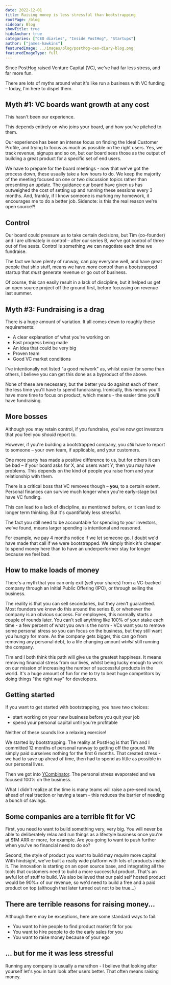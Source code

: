 ```yaml
---
date: 2022-12-01
title: Raising money is less stressful than bootstrapping
rootPage: /blog
sidebar: Blog
showTitle: true
hideAnchor: true
categories: ["CEO diaries", "Inside PostHog", "Startups"]
author: ["james-hawkins"]
featuredImage: ../images/blog/posthog-ceo-diary-blog.png
featuredImageType: full
---
```


Since PostHog raised Venture Capital (VC), we've had far less stress, and far more fun.

There are lots of myths around what it's like run a business with VC funding – today, I'm here to dispel them.

## Myth #1: VC boards want growth at any cost

This hasn't been our experience.

This depends entirely on who joins your board, and how you've pitched to them.

Our experience has been an intense focus on finding the Ideal Customer Profile, and trying to focus as much as possible on the right users. Yes, we track revenue, signups and so on, but our board sees those as the output of building a great product for a specific set of end users. 

We have to prepare for the board meetings - now that we've got the process down, these usually take a few hours to do. We keep the majority of the meeting focused on one or two discussion topics rather than presenting an update. The guidance our board have given us has outweighed the cost of setting up and running these sessions every 3 months. And, frankly, if I know someone is marking my homework, it encourages me to do a better job. Sidenote: is this the real reason we're open source?!

## Control

Our board could pressure us to take certain decisions, but Tim (co-founder) and I are ultimately in control – after our series B, we've got control of three out of five seats. Control is something we can negotiate each time we fundraise.

The fact we have plenty of runway, can pay everyone well, and have great people that ship stuff, means we have _more_ control than a bootstrapped startup that _must_ generate revenue or go out of business.

Of course, this can easily result in a lack of discipline, but it helped us get an open source project off the ground first, before focussing on revenue last summer.

## Myth #3: Fundraising is a drag

There is a huge amount of variation. It all comes down to roughly these requirements:

* A clear explanation of what you're working on
* Fast progress being made
* An idea that could be very big
* Proven team
* Good VC market conditions

I've intentionally not listed "a good network" as, whilst easier for some than others, I believe you can get this done as a byproduct of the above.

None of these are necessary, but the better you do against each of them, the less time you'll have to spend fundraising. Ironically, this means you'll have more time to focus on product, which means - the easier time you'll have fundraising.

## More bosses

Although you may retain control, if you fundraise, you've now got investors that you feel you _should_ report to.

However, if you're building a bootstrapped company, you _still_ have to report to someone – your own team, if applicable, and your customers.

One more party has made a positive difference to us, but for others it can be bad – if your board asks for X, and users want Y, then you may have problems. This depends on the kind of people you raise from and your relationship with them.

There is a critical boss that VC removes though – **you**, to a certain extent. Personal finances can survive much longer when you're early-stage but have  VC funding.

This can lead to a lack of discipline, as mentioned before, or it can lead to longer term thinking. But it's quantifiably less stressful. 

The fact you still need to be accountable for spending to your investors, we've found, means larger spending is intentional and reasoned.

For example, we pay 4 months notice if we let someone go. I doubt we'd have made that call if we were bootstrapped. We simply think it's cheaper to spend money here than to have an underperformer stay for longer because we feel bad. 

## How to make loads of money

There's a myth that you can only exit (sell your shares) from a VC-backed company through an Initial Public Offering (IPO), or through selling the business.

The reality is that you can sell secondaries, but they aren't guaranteed. Most founders we know do this around the series B, or whenever the company is an obvious success. For employees, this normally starts a couple of rounds later. You can't sell anything like 100% of your stake each time - a few percent of what you own is the norm - VCs want you to remove some personal stress so you can focus on the business, but they still want you hungry for more. As the company gets bigger, this can go from removing any personal debt, to a life changing amount _whilst_ still running the company.

Tim and I both think this path will give us the greatest happiness. It means removing financial stress from our lives, whilst being lucky enough to work on our mission of increasing the number of successful products in the world. It's a huge amount of fun for me to try to beat huge competitors by doing things "the right way" for developers.

## Getting started

If you want to get started with bootstrapping, you have two choices:

* start working on your new business before you quit your job
* spend your personal capital until you're profitable

Neither of these sounds like a relaxing exercise!

We started by bootstrapping. The reality at PostHog is that Tim and I committed 12 months of personal runway to getting off the ground. We simply paid ourselves nothing for the first 6 months. That created stress - we had to save up ahead of time, then had to spend as little as possible in our personal lives.

Then we got into [YCombinator](https://ycombinator.com). The personal stress evaporated and we focused 100% on the business.

What I didn't realize at the time is many teams will raise a pre-seed round, ahead of real traction or having a team - this reduces the barrier of needing a bunch of savings.

## Some companies are a terrible fit for VC

First, you need to want to build something very, very big. You will never be able to deliberately relax and run things as a lifestyle business once you're at $1M ARR or more, for example. Are you going to want to push further when you've no financial need to do so?

Second, the style of product you want to build may _require_ more capital. With hindsight, we've built a really wide platform with lots of products inside it. The innovation is starting on an open source base, and integrating all the tools that customers need to build a more successful product. That's an awful lot of stuff to build. We also believed that our paid self hosted product would be 90%+ of our revenue, so we'd need to build a free and a paid product on top (although that later turned out not to be true...)

## There are terrible reasons for raising money...

Although there may be exceptions, here are some standard ways to fail:

* You want to hire people to find product market fit for you
* You want to hire people to do the early sales for you
* You want to raise money because of your ego

## ... but for me it was less stressful

Running any company is usually a marathon - I believe that looking after yourself let's you in turn look after users better. That often means raising money.